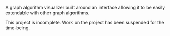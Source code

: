 A graph algorithm visualizer built around an interface allowing it to be easily extendable with other graph algorithms.

This project is incomplete. Work on the project has been suspended for the time-being.
